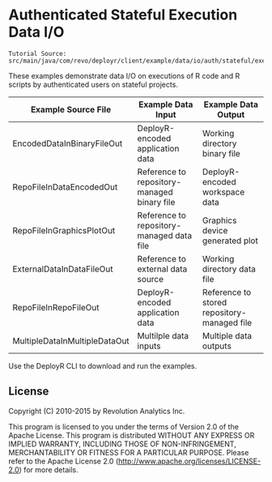 Authenticated Stateful Execution Data I/O
=========================================

```
Tutorial Source: src/main/java/com/revo/deployr/client/example/data/io/auth/stateful/exec/*
```

These examples demonstrate data I/O on executions of R code and R scripts by authenticated users on stateful projects.

| Example Source File | Example Data Input | Example Data Output |
| ------------------- | ------------------ | ------------------- |
| EncodedDataInBinaryFileOut | DeployR-encoded application data | Working directory binary file |
| RepoFileInDataEncodedOut | Reference to repository-managed binary file | DeployR-encoded workspace data |
| RepoFileInGraphicsPlotOut | Reference to repository-managed data file | Graphics device generated plot | 
| ExternalDataInDataFileOut | Reference to external data source | Working directory data file |
| RepoFileInRepoFileOut | DeployR-encoded application data | Reference to stored repository-managed file |
| MultipleDataInMultipleDataOut | Multilple data inputs | Multiple data outputs |

Use the DeployR CLI to download and run the examples.


## License ##

Copyright (C) 2010-2015 by Revolution Analytics Inc.

This program is licensed to you under the terms of Version 2.0 of the
Apache License. This program is distributed WITHOUT
ANY EXPRESS OR IMPLIED WARRANTY, INCLUDING THOSE OF NON-INFRINGEMENT,
MERCHANTABILITY OR FITNESS FOR A PARTICULAR PURPOSE. Please refer to the
Apache License 2.0 (http://www.apache.org/licenses/LICENSE-2.0) for more 
details.

